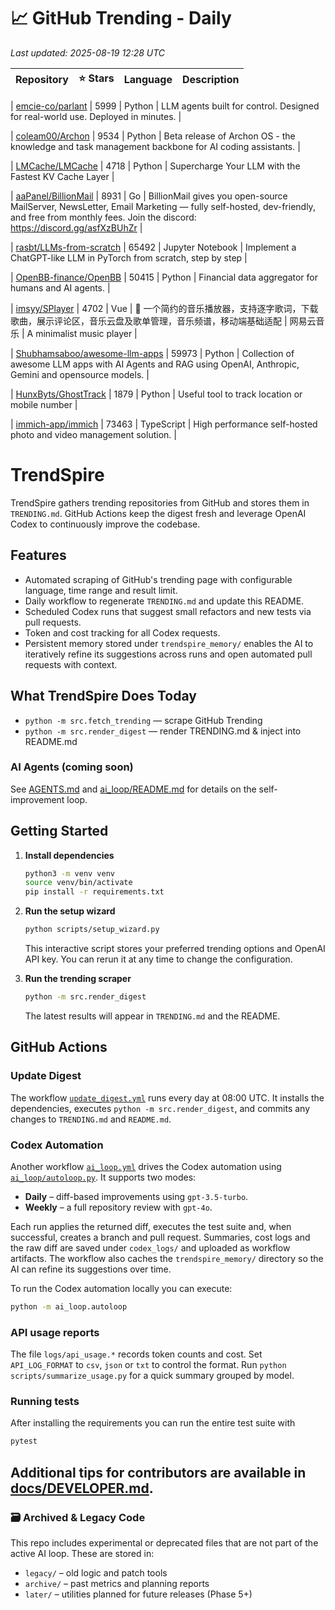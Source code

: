 <!-- TRENDING_START -->
# 📈 GitHub Trending - Daily

_Last updated: 2025-08-19 12:28 UTC_

| Repository | ⭐ Stars | Language | Description |
|------------|--------:|----------|-------------|

| [emcie-co/parlant](https://github.com/emcie-co/parlant) | 5999 | Python | LLM agents built for control. Designed for real-world use. Deployed in minutes. |

| [coleam00/Archon](https://github.com/coleam00/Archon) | 9534 | Python | Beta release of Archon OS - the knowledge and task management backbone for AI coding assistants. |

| [LMCache/LMCache](https://github.com/LMCache/LMCache) | 4718 | Python | Supercharge Your LLM with the Fastest KV Cache Layer |

| [aaPanel/BillionMail](https://github.com/aaPanel/BillionMail) | 8931 | Go | BillionMail gives you open-source MailServer, NewsLetter, Email Marketing — fully self-hosted, dev-friendly, and free from monthly fees. Join the discord: https://discord.gg/asfXzBUhZr |

| [rasbt/LLMs-from-scratch](https://github.com/rasbt/LLMs-from-scratch) | 65492 | Jupyter Notebook | Implement a ChatGPT-like LLM in PyTorch from scratch, step by step |

| [OpenBB-finance/OpenBB](https://github.com/OpenBB-finance/OpenBB) | 50415 | Python | Financial data aggregator for humans and AI agents. |

| [imsyy/SPlayer](https://github.com/imsyy/SPlayer) | 4702 | Vue | 🎉 一个简约的音乐播放器，支持逐字歌词，下载歌曲，展示评论区，音乐云盘及歌单管理，音乐频谱，移动端基础适配 | 网易云音乐 | A minimalist music player |

| [Shubhamsaboo/awesome-llm-apps](https://github.com/Shubhamsaboo/awesome-llm-apps) | 59973 | Python | Collection of awesome LLM apps with AI Agents and RAG using OpenAI, Anthropic, Gemini and opensource models. |

| [HunxByts/GhostTrack](https://github.com/HunxByts/GhostTrack) | 1879 | Python | Useful tool to track location or mobile number |

| [immich-app/immich](https://github.com/immich-app/immich) | 73463 | TypeScript | High performance self-hosted photo and video management solution. |
<!-- TRENDING_END -->

# TrendSpire

TrendSpire gathers trending repositories from GitHub and stores them in `TRENDING.md`. GitHub Actions keep the digest fresh and leverage OpenAI Codex to continuously improve the codebase.

## Features

- Automated scraping of GitHub's trending page with configurable language, time range and result limit.
- Daily workflow to regenerate `TRENDING.md` and update this README.
- Scheduled Codex runs that suggest small refactors and new tests via pull requests.
- Token and cost tracking for all Codex requests.
- Persistent memory stored under `trendspire_memory/` enables the AI to
  iteratively refine its suggestions across runs and open automated pull
  requests with context.

## What TrendSpire Does Today

- `python -m src.fetch_trending` — scrape GitHub Trending
- `python -m src.render_digest` — render TRENDING.md & inject into README.md

### AI Agents (coming soon)
See [AGENTS.md](./AGENTS.md) and [ai_loop/README.md](./ai_loop/README.md) for details on the self-improvement loop.

## Getting Started

1. **Install dependencies**
   ```bash
   python3 -m venv venv
   source venv/bin/activate
   pip install -r requirements.txt
   ```

2. **Run the setup wizard**
   ```bash
   python scripts/setup_wizard.py
   ```
   This interactive script stores your preferred trending options and OpenAI API key.
   You can rerun it at any time to change the configuration.

3. **Run the trending scraper**
   ```bash
   python -m src.render_digest
   ```
   The latest results will appear in `TRENDING.md` and the README.


## GitHub Actions

### Update Digest

The workflow [`update_digest.yml`](.github/workflows/update_digest.yml) runs every day at 08:00 UTC. It installs the dependencies, executes `python -m src.render_digest`, and commits any changes to `TRENDING.md` and `README.md`.

### Codex Automation

Another workflow [`ai_loop.yml`](.github/workflows/ai_loop.yml) drives the Codex automation using [`ai_loop/autoloop.py`](ai_loop/autoloop.py). It supports two modes:

- **Daily** – diff-based improvements using `gpt-3.5-turbo`.
- **Weekly** – a full repository review with `gpt-4o`.

Each run applies the returned diff, executes the test suite and, when successful, creates a branch and pull request. Summaries, cost logs and the raw diff are saved under `codex_logs/` and uploaded as workflow artifacts. The workflow also caches the `trendspire_memory/` directory so the AI can refine its suggestions over time.

To run the Codex automation locally you can execute:

```bash
python -m ai_loop.autoloop
```

### API usage reports

The file `logs/api_usage.*` records token counts and cost. Set `API_LOG_FORMAT`
to `csv`, `json` or `txt` to control the format. Run `python
scripts/summarize_usage.py` for a quick summary grouped by model.

### Running tests

After installing the requirements you can run the entire test suite with

```bash
pytest
```

Additional tips for contributors are available in
[docs/DEVELOPER.md](docs/DEVELOPER.md).
---

### 🗃 Archived & Legacy Code

This repo includes experimental or deprecated files that are not part of the active AI loop. These are stored in:

- `legacy/` – old logic and patch tools
- `archive/` – past metrics and planning reports
- `later/` – utilities planned for future releases (Phase 5+)
